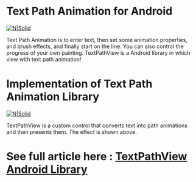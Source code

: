 # Text Path Animation for Android

[![N|Solid](http://www.tellmehow.co/wp-content/uploads/2018/04/text-path-view-696x402.png)](http://www.tellmehow.co/text-path-animation-android/)

Text Path Animation is to enter text, then set some animation properties, and brush effects, and finally start on the line. You can also control the progress of your own painting. TextPathView is a Android library in which view with text path animation!

# Implementation of Text Path Animation Library

[![N|Solid](https://camo.githubusercontent.com/5f388182db2cf6e039befbfdc41a7e195e93f5a4/68747470733a2f2f692e696d6775722e636f6d2f6c356f385847352e676966)](http://www.tellmehow.co/text-path-animation-android/)

TextPathView is a custom control that converts text into path animations and then presents them. The effect is shown above.

# See full article here : [TextPathView Android Library](http://www.tellmehow.co/text-path-animation-android/)
